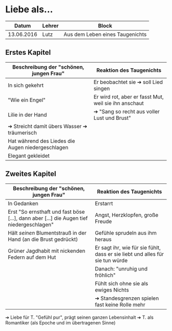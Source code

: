 # Liebe als...

Datum      | Lehrer | Block
-----------|--------|------
13.06.2016 | Lutz   | Aus dem Leben eines Taugenichts

## Erstes Kapitel

Beschreibung der "schönen, jungen Frau" | Reaktion des Taugenichts
----------------------------------------|-------------------------
In sich gekehrt       | Er beobachtet sie ➔ soll Lied singen
"Wie ein Engel"       | Er wird rot, aber er fasst Mut, weil sie ihn anschaut
Lilie in der Hand     | ➔ "Sang so recht aus voller Lust und Brust"
➔ Streicht damit übers Wasser ➔ träumerisch         |
Hat während des Liedes die Augen niedergeschlagen   |
Elegant gekleidet                                   |

## Zweites Kapitel
Beschreibung der "schönen, jungen Frau" | Reaktion des Taugenichts
----------------------------------------|-------------------------
In Gedanken                             | Erstarrt
Erst "So ernsthaft und fast böse [...], dann aber [...] die Augen tief niedergeschlagen" | Angst, Herzklopfen, große Freude
Hält *seinen* Blumentstrauß in der Hand (an die Brust gedrückt)                          | Gefühle sprudeln aus ihm heraus
Grüner Jagdhabit mit nickenden Federn auf dem Hut                      | Er sagt ihr, wie für sie fühlt, dass er sie liebt und alles für sie tun würde
                                        | Danach: "unruhig und fröhlich"
                                        | Fühlt sich ohne sie als ewiges Nichts
                                        | ➔ Standesgrenzen spielen fast keine Rolle mehr

➔ Liebe für T. "Gefühl pur", prägt seinen ganzen Lebensinhalt
➔ T. als Romantiker (als Epoche und im übertragenen Sinne)
